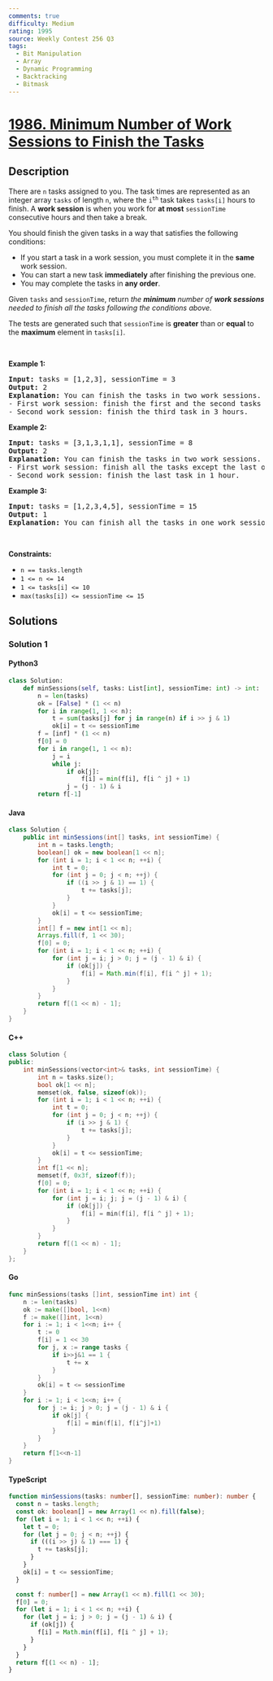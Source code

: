 ```yaml
---
comments: true
difficulty: Medium
rating: 1995
source: Weekly Contest 256 Q3
tags:
  - Bit Manipulation
  - Array
  - Dynamic Programming
  - Backtracking
  - Bitmask
---
```


<!-- problem:start -->

# [1986. Minimum Number of Work Sessions to Finish the Tasks](https://leetcode.com/problems/minimum-number-of-work-sessions-to-finish-the-tasks)


## Description

<!-- description:start -->

<p>There are <code>n</code> tasks assigned to you. The task times are represented as an integer array <code>tasks</code> of length <code>n</code>, where the <code>i<sup>th</sup></code> task takes <code>tasks[i]</code> hours to finish. A <strong>work session</strong> is when you work for <strong>at most</strong> <code>sessionTime</code> consecutive hours and then take a break.</p>

<p>You should finish the given tasks in a way that satisfies the following conditions:</p>

<ul>
	<li>If you start a task in a work session, you must complete it in the <strong>same</strong> work session.</li>
	<li>You can start a new task <strong>immediately</strong> after finishing the previous one.</li>
	<li>You may complete the tasks in <strong>any order</strong>.</li>
</ul>

<p>Given <code>tasks</code> and <code>sessionTime</code>, return <em>the <strong>minimum</strong> number of <strong>work sessions</strong> needed to finish all the tasks following the conditions above.</em></p>

<p>The tests are generated such that <code>sessionTime</code> is <strong>greater</strong> than or <strong>equal</strong> to the <strong>maximum</strong> element in <code>tasks[i]</code>.</p>

<p>&nbsp;</p>
<p><strong class="example">Example 1:</strong></p>

<pre>
<strong>Input:</strong> tasks = [1,2,3], sessionTime = 3
<strong>Output:</strong> 2
<strong>Explanation:</strong> You can finish the tasks in two work sessions.
- First work session: finish the first and the second tasks in 1 + 2 = 3 hours.
- Second work session: finish the third task in 3 hours.
</pre>

<p><strong class="example">Example 2:</strong></p>

<pre>
<strong>Input:</strong> tasks = [3,1,3,1,1], sessionTime = 8
<strong>Output:</strong> 2
<strong>Explanation:</strong> You can finish the tasks in two work sessions.
- First work session: finish all the tasks except the last one in 3 + 1 + 3 + 1 = 8 hours.
- Second work session: finish the last task in 1 hour.
</pre>

<p><strong class="example">Example 3:</strong></p>

<pre>
<strong>Input:</strong> tasks = [1,2,3,4,5], sessionTime = 15
<strong>Output:</strong> 1
<strong>Explanation:</strong> You can finish all the tasks in one work session.
</pre>

<p>&nbsp;</p>
<p><strong>Constraints:</strong></p>

<ul>
	<li><code>n == tasks.length</code></li>
	<li><code>1 &lt;= n &lt;= 14</code></li>
	<li><code>1 &lt;= tasks[i] &lt;= 10</code></li>
	<li><code>max(tasks[i]) &lt;= sessionTime &lt;= 15</code></li>
</ul>

<!-- description:end -->

## Solutions

<!-- solution:start -->

### Solution 1

<!-- tabs:start -->

#### Python3

```python
class Solution:
    def minSessions(self, tasks: List[int], sessionTime: int) -> int:
        n = len(tasks)
        ok = [False] * (1 << n)
        for i in range(1, 1 << n):
            t = sum(tasks[j] for j in range(n) if i >> j & 1)
            ok[i] = t <= sessionTime
        f = [inf] * (1 << n)
        f[0] = 0
        for i in range(1, 1 << n):
            j = i
            while j:
                if ok[j]:
                    f[i] = min(f[i], f[i ^ j] + 1)
                j = (j - 1) & i
        return f[-1]
```

#### Java

```java
class Solution {
    public int minSessions(int[] tasks, int sessionTime) {
        int n = tasks.length;
        boolean[] ok = new boolean[1 << n];
        for (int i = 1; i < 1 << n; ++i) {
            int t = 0;
            for (int j = 0; j < n; ++j) {
                if ((i >> j & 1) == 1) {
                    t += tasks[j];
                }
            }
            ok[i] = t <= sessionTime;
        }
        int[] f = new int[1 << n];
        Arrays.fill(f, 1 << 30);
        f[0] = 0;
        for (int i = 1; i < 1 << n; ++i) {
            for (int j = i; j > 0; j = (j - 1) & i) {
                if (ok[j]) {
                    f[i] = Math.min(f[i], f[i ^ j] + 1);
                }
            }
        }
        return f[(1 << n) - 1];
    }
}
```

#### C++

```cpp
class Solution {
public:
    int minSessions(vector<int>& tasks, int sessionTime) {
        int n = tasks.size();
        bool ok[1 << n];
        memset(ok, false, sizeof(ok));
        for (int i = 1; i < 1 << n; ++i) {
            int t = 0;
            for (int j = 0; j < n; ++j) {
                if (i >> j & 1) {
                    t += tasks[j];
                }
            }
            ok[i] = t <= sessionTime;
        }
        int f[1 << n];
        memset(f, 0x3f, sizeof(f));
        f[0] = 0;
        for (int i = 1; i < 1 << n; ++i) {
            for (int j = i; j; j = (j - 1) & i) {
                if (ok[j]) {
                    f[i] = min(f[i], f[i ^ j] + 1);
                }
            }
        }
        return f[(1 << n) - 1];
    }
};
```

#### Go

```go
func minSessions(tasks []int, sessionTime int) int {
	n := len(tasks)
	ok := make([]bool, 1<<n)
	f := make([]int, 1<<n)
	for i := 1; i < 1<<n; i++ {
		t := 0
		f[i] = 1 << 30
		for j, x := range tasks {
			if i>>j&1 == 1 {
				t += x
			}
		}
		ok[i] = t <= sessionTime
	}
	for i := 1; i < 1<<n; i++ {
		for j := i; j > 0; j = (j - 1) & i {
			if ok[j] {
				f[i] = min(f[i], f[i^j]+1)
			}
		}
	}
	return f[1<<n-1]
}
```

#### TypeScript

```ts
function minSessions(tasks: number[], sessionTime: number): number {
  const n = tasks.length;
  const ok: boolean[] = new Array(1 << n).fill(false);
  for (let i = 1; i < 1 << n; ++i) {
    let t = 0;
    for (let j = 0; j < n; ++j) {
      if (((i >> j) & 1) === 1) {
        t += tasks[j];
      }
    }
    ok[i] = t <= sessionTime;
  }

  const f: number[] = new Array(1 << n).fill(1 << 30);
  f[0] = 0;
  for (let i = 1; i < 1 << n; ++i) {
    for (let j = i; j > 0; j = (j - 1) & i) {
      if (ok[j]) {
        f[i] = Math.min(f[i], f[i ^ j] + 1);
      }
    }
  }
  return f[(1 << n) - 1];
}
```

<!-- tabs:end -->

<!-- solution:end -->

<!-- problem:end -->
